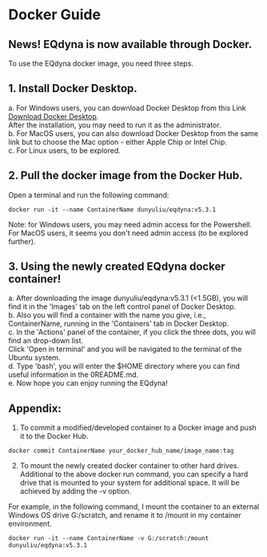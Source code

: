 # Docker Guide

## News! EQdyna is now available through Docker.

To use the EQdyna docker image, you need three steps.  <br/>

## 1. Install Docker Desktop. <br/>
a. For Windows users, you can download Docker Desktop from this Link [Download Docker Desktop](https://www.docker.com/products/docker-desktop/). <br/>
       After the installation, you may need to run it as the administrator.  
b. For MacOS users, you can also download Docker Desktop from the same link but to choose the Mac option - either Apple Chip or Intel Chip.<br/>
c. For Linux users, to be explored. <br/>

## 2. Pull the docker image from the Docker Hub. <br/>

Open a terminal and run the following command: <br/>
```
docker run -it --name ContainerName dunyuliu/eqdyna:v5.3.1
```
Note: for Windows users, you may need admin access for the Powershell. For MacOS users, it seems you don't need admin access (to be explored further). <br/>
  
## 3. Using the newly created EQdyna docker container! <br/>

a. After downloading the image dunyuliu/eqdyna:v5.3.1 (<1.5GB), you will find it in the 'Images' tab on the left control panel of Docker Desktop. <br/>
b. Also you will find a container with the name you give, i.e., ContainerName, running in the 'Containers' tab in Docker Desktop. <br/>
c. In the 'Actions' panel of the container, if you click the three dots, you will find an drop-down list. <br/>
       Click 'Open in terminal' and you will be navigated to the terminal of the Ubuntu system. <br/>
d. Type 'bash', you will enter the $HOME directory where you can find useful information in the 0README.md. <br/>
e. Now hope you can enjoy running the EQdyna! <br/>
    
## Appendix:
1. To commit a modified/developed container to a Docker image and push it to the Docker Hub.
```
docker commit ContainerName your_docker_hub_name/image_name:tag
```

2. To mount the newly created docker container to other hard drives. Additional to the above docker run command, you can specify a hard drive that is mounted to your system for additional space. It will be achieved by adding the -v option. 
	
For example, in the following command, I mount the container to an external Windows OS drive G:/scratch, and rename it to /mount in my container environment. 
	
```
docker run -it --name ContainerName -v G:/scratch:/mount dunyuliu/eqdyna:v5.3.1
	
```
